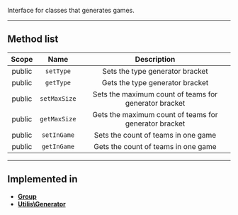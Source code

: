 Interface for classes that generates games.

---

## Method list

| Scope | Name | Description |
| :---: | :--: | :---------: |
| public | `setType` | Sets the type generator bracket |
| public | `getType` | Gets the type generator bracket |
| public | `setMaxSize` | Sets the maximum count of teams for generator bracket |
| public | `getMaxSize` | Gets the maximum count of teams for generator bracket |
| public | `setInGame` | Sets the count of teams in one game |
| public | `getInGame` | Gets the count of teams in one game |

---

## Implemented in

- **[Group](/classes/group/)**
- **[Utilis\Generator](/classes/utilis/generator/)**
